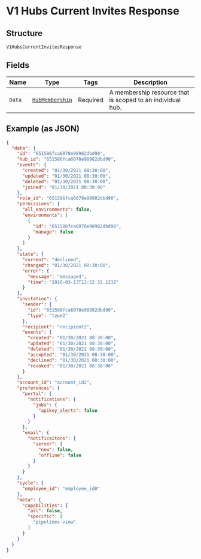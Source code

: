 
# V1 Hubs Current Invites Response

## Structure

`V1HubsCurrentInvitesResponse`

## Fields

| Name | Type | Tags | Description |
|  --- | --- | --- | --- |
| `Data` | [`HubMembership`](../../doc/models/hub-membership.md) | Required | A membership resource that is scoped to an individual hub. |

## Example (as JSON)

```json
{
  "data": {
    "id": "651586fca6078e98982dbd90",
    "hub_id": "651586fca6078e98982dbd90",
    "events": {
      "created": "01/30/2021 08:30:00",
      "updated": "01/30/2021 08:30:00",
      "deleted": "01/30/2021 08:30:00",
      "joined": "01/30/2021 08:30:00"
    },
    "role_id": "651586fca6078e98982dbd90",
    "permissions": {
      "all_environments": false,
      "environments": [
        {
          "id": "651586fca6078e98982dbd90",
          "manage": false
        }
      ]
    },
    "state": {
      "current": "declined",
      "changed": "01/30/2021 08:30:00",
      "error": {
        "message": "message4",
        "time": "2016-03-13T12:52:32.123Z"
      }
    },
    "invitation": {
      "sender": {
        "id": "651586fca6078e98982dbd90",
        "type": "type2"
      },
      "recipient": "recipient2",
      "events": {
        "created": "01/30/2021 08:30:00",
        "updated": "01/30/2021 08:30:00",
        "deleted": "01/30/2021 08:30:00",
        "accepted": "01/30/2021 08:30:00",
        "declined": "01/30/2021 08:30:00",
        "revoked": "01/30/2021 08:30:00"
      }
    },
    "account_id": "account_id2",
    "preferences": {
      "portal": {
        "notifications": {
          "jobs": {
            "apikey_alerts": false
          }
        }
      },
      "email": {
        "notificaitons": {
          "server": {
            "new": false,
            "offline": false
          }
        }
      }
    },
    "cycle": {
      "employee_id": "employee_id0"
    },
    "meta": {
      "capabilities": {
        "all": false,
        "specific": [
          "pipelines-view"
        ]
      }
    }
  }
}
```

